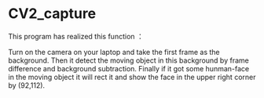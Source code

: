 # CV2_capture
This program has realized this function ：

Turn on the camera on your laptop and take the first frame as the background.
Then it detect the moving object in this background by frame difference and background subtraction.
Finally if it got some hunman-face in the moving object it will rect it and show the face in the upper right corner by (92,112).
